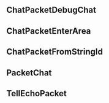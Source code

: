 ## ChatPacketDebugChat

## ChatPacketEnterArea

## ChatPacketFromStringId

## PacketChat

## TellEchoPacket
